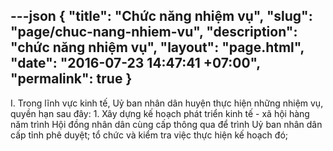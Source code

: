 ---json
{
    "title": "Chức năng nhiệm vụ",
    "slug": "page/chuc-nang-nhiem-vu",
    "description": "chức năng nhiệm vụ",
    "layout": "page.html",
    "date": "2016-07-23 14:47:41 +07:00",
    "permalink": true
}
---
I. Trong lĩnh vực kinh tế, Uỷ ban nhân dân huyện thực hiện những nhiệm vụ, quyền hạn sau đây:
	1. Xây dựng kế hoạch phát triển kinh tế - xã hội hàng năm trình Hội đồng nhân dân cùng cấp thông qua để trình Uỷ ban nhân dân cấp tỉnh phê duyệt; tổ chức và kiểm tra việc thực hiện kế hoạch đó;